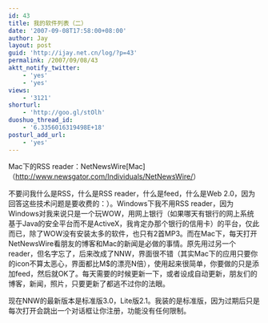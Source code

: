 ```yaml
---
id: 43
title: 我的软件列表（二）
date: '2007-09-08T17:58:00+08:00'
author: Jay
layout: post
guid: 'http://ijay.net.cn/log/?p=43'
permalink: /2007/09/08/43
aktt_notify_twitter:
    - 'yes'
    - 'yes'
views:
    - '3121'
shorturl:
    - 'http://goo.gl/stOlh'
duoshuo_thread_id:
    - '6.3356016319498E+18'
posturl_add_url:
    - 'yes'
---
```


Mac下的RSS reader：NetNewsWire[Mac]（<a href="https://www.jayxu.com/log/wp-content/uploads/2007/09/netnewswireapp.com" target="_blank" rel="noopener">http://www.newsgator.com/Individuals/NetNewsWire/</a>）

不要问我什么是RSS，什么是RSS reader，什么是feed，什么是Web 2.0，因为回答这些技术问题是要收费的：）。Windows下我不用RSS reader，因为Windows对我来说只是一个玩WOW，用网上银行（如果哪天有银行的网上系统基于Java的安全平台而不是ActiveX，我肯定办那个银行的信用卡）的平台，仅此而已，除了WOW没有安装太多的软件，也只有2首MP3。而在Mac下，每天打开NetNewsWire看朋友的博客和Mac的新闻是必做的事情。原先用过另一个reader，但名字忘了，后来改成了NNW，界面很不错（其实Mac下的应用只要你的icon不算太恶心，界面都比M$的漂亮N倍），使用起来很简单，你要做的只是添加feed，然后就OK了。每天需要的时候更新一下，或者设成自动更新，朋友们的博客，新闻，照片，只要更新了都逃不过你的法眼。

现在NNW的最新版本是标准版3.0，Lite版2.1。我装的是标准版，因为过期后只是每次打开会跳出一个对话框让你注册，功能没有任何限制。
